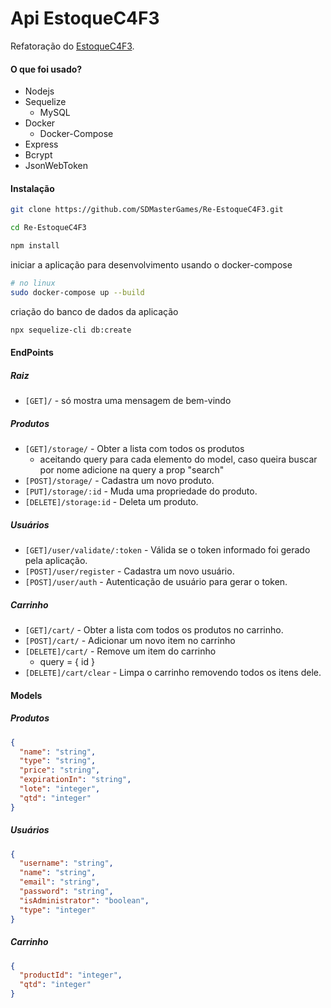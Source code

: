 # Api EstoqueC4F3

Refatoração do [EstoqueC4F3](https://github.com/DennisArgemiro/EstoqueC4F3).

#### O que foi usado?

- Nodejs
- Sequelize
  - MySQL
- Docker
  - Docker-Compose
- Express
- Bcrypt
- JsonWebToken

#### Instalação

```bash
git clone https://github.com/SDMasterGames/Re-EstoqueC4F3.git

cd Re-EstoqueC4F3

npm install
```

iniciar a aplicação para desenvolvimento usando o docker-compose

```bash
# no linux
sudo docker-compose up --build
```

criação do banco de dados da aplicação

```bash
npx sequelize-cli db:create
```

#### EndPoints
##### Raiz
- `[GET]/` - só mostra uma mensagem de bem-vindo
##### Produtos
- `[GET]/storage/` - Obter a lista com todos os produtos
  - aceitando query para cada elemento do model, caso queira buscar por nome adicione na query a prop "search"
- `[POST]/storage/` - Cadastra um novo produto.
- `[PUT]/storage/:id` - Muda uma propriedade do produto.
- `[DELETE]/storage:id` - Deleta um produto.
##### Usuários
- `[GET]/user/validate/:token` - Válida se o token informado foi gerado pela aplicação.
- `[POST]/user/register` - Cadastra um novo usuário.
- `[POST]/user/auth` - Autenticação de usuário para gerar o token.
##### Carrinho
- `[GET]/cart/` - Obter a lista com todos os produtos no carrinho.
- `[POST]/cart/` - Adicionar um novo item no carrinho
- `[DELETE]/cart/` - Remove um item do carrinho
  - query = { id }
- `[DELETE]/cart/clear` - Limpa o carrinho removendo todos os itens dele.

#### Models

##### Produtos

```json
{
  "name": "string",
  "type": "string",
  "price": "string",
  "expirationIn": "string",
  "lote": "integer",
  "qtd": "integer"
}
```

##### Usuários

```json
{
  "username": "string",
  "name": "string",
  "email": "string",
  "password": "string",
  "isAdministrator": "boolean",
  "type": "integer"
}
```
##### Carrinho

```json
{
  "productId": "integer",
  "qtd": "integer"
}
```
